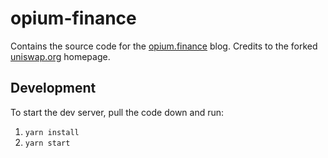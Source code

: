 # opium-finance

Contains the source code for the [opium.finance](https://opium.finance/) blog. Credits to the forked [uniswap.org](https://uniswap.org) homepage.

## Development

To start the dev server, pull the code down and run:

1. `yarn install`
1. `yarn start`
